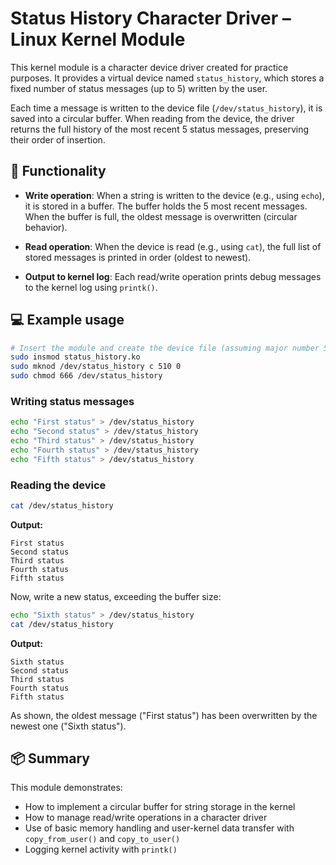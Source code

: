 # Status History Character Driver – Linux Kernel Module

This kernel module is a character device driver created for practice purposes. It provides a virtual device named `status_history`, which stores a fixed number of status messages (up to 5) written by the user.

Each time a message is written to the device file (`/dev/status_history`), it is saved into a circular buffer. When reading from the device, the driver returns the full history of the most recent 5 status messages, preserving their order of insertion.

## 🔧 Functionality

* **Write operation**:
  When a string is written to the device (e.g., using `echo`), it is stored in a buffer. The buffer holds the 5 most recent messages. When the buffer is full, the oldest message is overwritten (circular behavior).

* **Read operation**:
  When the device is read (e.g., using `cat`), the full list of stored messages is printed in order (oldest to newest).

* **Output to kernel log**:
  Each read/write operation prints debug messages to the kernel log using `printk()`.

## 💻 Example usage

```bash
# Insert the module and create the device file (assuming major number 510 for example)
sudo insmod status_history.ko
sudo mknod /dev/status_history c 510 0
sudo chmod 666 /dev/status_history
```

### Writing status messages

```bash
echo "First status" > /dev/status_history
echo "Second status" > /dev/status_history
echo "Third status" > /dev/status_history
echo "Fourth status" > /dev/status_history
echo "Fifth status" > /dev/status_history
```

### Reading the device

```bash
cat /dev/status_history
```

**Output:**

```
First status
Second status
Third status
Fourth status
Fifth status
```

Now, write a new status, exceeding the buffer size:

```bash
echo "Sixth status" > /dev/status_history
cat /dev/status_history
```

**Output:**

```
Sixth status
Second status
Third status
Fourth status
Fifth status
```

As shown, the oldest message ("First status") has been overwritten by the newest one ("Sixth status").

## 📦 Summary

This module demonstrates:

* How to implement a circular buffer for string storage in the kernel
* How to manage read/write operations in a character driver
* Use of basic memory handling and user-kernel data transfer with `copy_from_user()` and `copy_to_user()`
* Logging kernel activity with `printk()`

